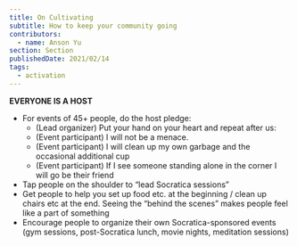 ```yaml
---
title: On Cultivating
subtitle: How to keep your community going
contributors:
  - name: Anson Yu
section: Section
publishedDate: 2021/02/14
tags:
  - activation
---
```


**EVERYONE IS A HOST**

- For events of 45+ people, do the host pledge:
  - (Lead organizer) Put your hand on your heart and repeat after us:
  - (Event participant) I will not be a menace.
  - (Event participant) I will clean up my own garbage and the occasional additional cup
  - (Event participant) If I see someone standing alone in the corner I will go be their friend
- Tap people on the shoulder to “lead Socratica sessions”
- Get people to help you set up food etc. at the beginning / clean up chairs etc at the end. Seeing the “behind the scenes” makes people feel like a part of something
- Encourage people to organize their own Socratica-sponsored events (gym sessions, post-Socratica lunch, movie nights, meditation sessions)
